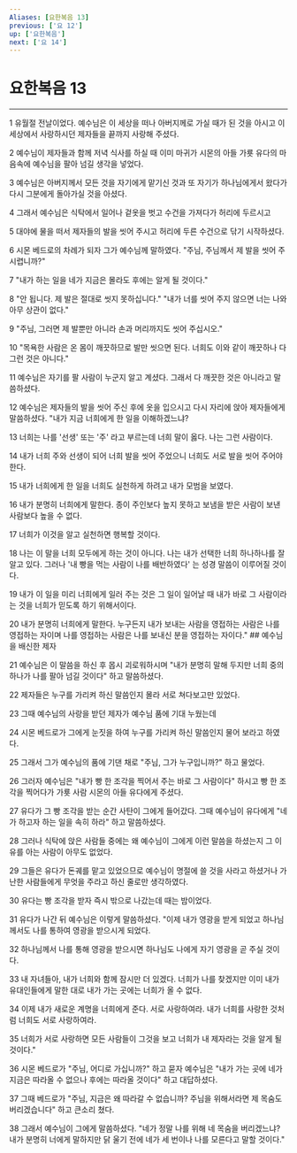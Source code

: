```yaml
---
Aliases: [요한복음 13]
previous: ['요 12']
up: ['요한복음']
next: ['요 14']
---
```

# 요한복음 13

***


1 유월절 전날이었다. 예수님은 이 세상을 떠나 아버지께로 가실 때가 된 것을 아시고 이 세상에서 사랑하시던 제자들을 끝까지 사랑해 주셨다. 

2 예수님이 제자들과 함께 저녁 식사를 하실 때 이미 마귀가 시몬의 아들 가룟 유다의 마음속에 예수님을 팔아 넘길 생각을 넣었다. 

3 예수님은 아버지께서 모든 것을 자기에게 맡기신 것과 또 자기가 하나님에게서 왔다가 다시 그분에게 돌아가실 것을 아셨다. 

4 그래서 예수님은 식탁에서 일어나 겉옷을 벗고 수건을 가져다가 허리에 두르시고 

5 대야에 물을 떠서 제자들의 발을 씻어 주시고 허리에 두른 수건으로 닦기 시작하셨다. 

6 시몬 베드로의 차례가 되자 그가 예수님께 말하였다. "주님, 주님께서 제 발을 씻어 주시렵니까?" 

7 "내가 하는 일을 네가 지금은 몰라도 후에는 알게 될 것이다." 

8 "안 됩니다. 제 발은 절대로 씻지 못하십니다." "내가 너를 씻어 주지 않으면 너는 나와 아무 상관이 없다." 

9 "주님, 그러면 제 발뿐만 아니라 손과 머리까지도 씻어 주십시오." 

10 "목욕한 사람은 온 몸이 깨끗하므로 발만 씻으면 된다. 너희도 이와 같이 깨끗하나 다 그런 것은 아니다." 

11 예수님은 자기를 팔 사람이 누군지 알고 계셨다. 그래서 다 깨끗한 것은 아니라고 말씀하셨다. 

12 예수님은 제자들의 발을 씻어 주신 후에 옷을 입으시고 다시 자리에 앉아 제자들에게 말씀하셨다. "내가 지금 너희에게 한 일을 이해하겠느냐? 

13 너희는 나를 '선생' 또는 '주' 라고 부르는데 너희 말이 옳다. 나는 그런 사람이다. 

14 내가 너희 주와 선생이 되어 너희 발을 씻어 주었으니 너희도 서로 발을 씻어 주어야 한다. 

15 내가 너희에게 한 일을 너희도 실천하게 하려고 내가 모범을 보였다. 

16 내가 분명히 너희에게 말한다. 종이 주인보다 높지 못하고 보냄을 받은 사람이 보낸 사람보다 높을 수 없다. 

17 너희가 이것을 알고 실천하면 행복할 것이다. 

18 나는 이 말을 너희 모두에게 하는 것이 아니다. 나는 내가 선택한 너희 하나하나를 잘 알고 있다. 그러나 '내 빵을 먹는 사람이 나를 배반하였다' 는 성경 말씀이 이루어질 것이다. 

19 내가 이 일을 미리 너희에게 일러 주는 것은 그 일이 일어날 때 내가 바로 그 사람이라는 것을 너희가 믿도록 하기 위해서이다. 

20 내가 분명히 너희에게 말한다. 누구든지 내가 보내는 사람을 영접하는 사람은 나를 영접하는 자이며 나를 영접하는 사람은 나를 보내신 분을 영접하는 자이다." ## 예수님을 배신한 제자 

21 예수님은 이 말씀을 하신 후 몹시 괴로워하시며 "내가 분명히 말해 두지만 너희 중의 하나가 나를 팔아 넘길 것이다" 하고 말씀하셨다. 

22 제자들은 누구를 가리켜 하신 말씀인지 몰라 서로 쳐다보고만 있었다. 

23 그때 예수님의 사랑을 받던 제자가 예수님 품에 기대 누웠는데 

24 시몬 베드로가 그에게 눈짓을 하여 누구를 가리켜 하신 말씀인지 물어 보라고 하였다. 

25 그래서 그가 예수님의 품에 기댄 채로 "주님, 그가 누구입니까?" 하고 물었다. 

26 그러자 예수님은 "내가 빵 한 조각을 찍어서 주는 바로 그 사람이다" 하시고 빵 한 조각을 찍어다가 가룟 사람 시몬의 아들 유다에게 주셨다. 

27 유다가 그 빵 조각을 받는 순간 사탄이 그에게 들어갔다. 그때 예수님이 유다에게 "네가 하고자 하는 일을 속히 하라" 하고 말씀하셨다. 

28 그러나 식탁에 앉은 사람들 중에는 왜 예수님이 그에게 이런 말씀을 하셨는지 그 이유를 아는 사람이 아무도 없었다. 

29 그들은 유다가 돈궤를 맡고 있었으므로 예수님이 명절에 쓸 것을 사라고 하셨거나 가난한 사람들에게 무엇을 주라고 하신 줄로만 생각하였다. 

30 유다는 빵 조각을 받자 즉시 밖으로 나갔는데 때는 밤이었다. 

31 유다가 나간 뒤 예수님은 이렇게 말씀하셨다. "이제 내가 영광을 받게 되었고 하나님께서도 나를 통하여 영광을 받으시게 되었다. 

32 하나님께서 나를 통해 영광을 받으시면 하나님도 나에게 자기 영광을 곧 주실 것이다. 

33 내 자녀들아, 내가 너희와 함께 잠시만 더 있겠다. 너희가 나를 찾겠지만 이미 내가 유대인들에게 말한 대로 내가 가는 곳에는 너희가 올 수 없다. 

34 이제 내가 새로운 계명을 너희에게 준다. 서로 사랑하여라. 내가 너희를 사랑한 것처럼 너희도 서로 사랑하여라. 

35 너희가 서로 사랑하면 모든 사람들이 그것을 보고 너희가 내 제자라는 것을 알게 될 것이다." 

36 시몬 베드로가 "주님, 어디로 가십니까?" 하고 묻자 예수님은 "내가 가는 곳에 네가 지금은 따라올 수 없으나 후에는 따라올 것이다" 하고 대답하셨다. 

37 그때 베드로가 "주님, 지금은 왜 따라갈 수 없습니까? 주님을 위해서라면 제 목숨도 버리겠습니다" 하고 큰소리 쳤다. 

38 그래서 예수님이 그에게 말씀하셨다. "네가 정말 나를 위해 네 목숨을 버리겠느냐? 내가 분명히 너에게 말하지만 닭 울기 전에 네가 세 번이나 나를 모른다고 말할 것이다."

